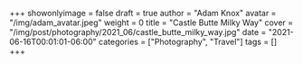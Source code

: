 +++
showonlyimage = false
draft = true
author = "Adam Knox"
avatar = "/img/adam_avatar.jpeg"
weight = 0
title = "Castle Butte Milky Way"
cover = "/img/post/photography/2021_06/castle_butte_milky_way.jpg"
date = "2021-06-16T00:01:01-06:00"
categories = ["Photography", "Travel"]
tags = []
+++
<!--more-->
